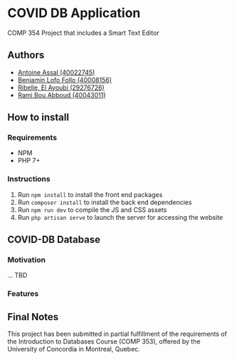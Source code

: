 # COVID DB Application
COMP 354 Project that includes a Smart Text Editor

## Authors

- [Antoine Assal (40022745)](https://github.com/AntoineAssal)
- [Benjamin Lofo Follo (40008156)](https://github.com/lamungu)
- [Ribelle, El Ayoubi (29276726)](https://github.com/bellecoder)
- [Rami Bou Abboud (40043011)](https://github.com/Makaveliunit) 

## How to install

### Requirements
- NPM
- PHP 7+

### Instructions

1. Run `npm install` to install the front end packages
2. Run `composer install` to install the back end dependencies
3. Run `npm run dev` to compile the JS and CSS assets
4. Run `php artisan serve` to launch the server for accessing the website

## COVID-DB Database

### Motivation

... TBD

### Features

## Final Notes

This project has been submitted in partial fulfillment of the requirements of the Introduction to Databases Course (COMP 353), offered by the University of Concordia in Montreal, Quebec.


